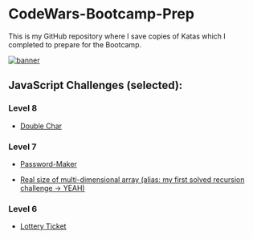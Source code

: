 # CodeWars-Bootcamp-Prep
This is my GitHub repository where I save copies of Katas which I completed to prepare for the Bootcamp.

<a href="https://www.codewars.com/users/steelersbcn" target="_blank"><img src="https://www.codewars.com/users/steelersbcn/badges/large" alt="banner"></a>

<h2>JavaScript Challenges (selected):</h2>

<h3>Level 8</h3>
<ul>
  <li><a href="https://github.com/steelersbcn/CodeWars-Bootcamp-Prep/blob/master/JS/doublechar.js" target="_blank">Double Char</li></a>

</ul>
<h3>Level 7</h3>
<ul>
 <li><a href="https://github.com/steelersbcn/CodeWars-Bootcamp-Prep/blob/master/JS/password-maker.js" target="_blank">Password-Maker</li></a>
</ul>
<ul>
 <li><a href="CodeWars-Bootcamp-Prep/JS/real-size-of-multidimensional-array.js" target="_blank">Real size of multi-dimensional array (alias: my first solved recursion challenge -> YEAH)</li></a>
</ul>
<h3>Level 6</h3>
<ul>
  <li><a href="https://github.com/steelersbcn/CodeWars-Bootcamp-Prep/blob/master/JS/lottery-ticket.js" target="_blank">Lottery Ticket</li></a>

</ul>
